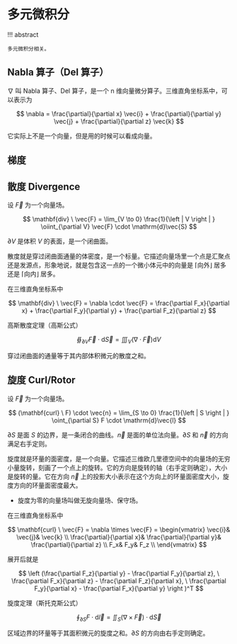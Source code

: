 # 多元微积分

!!! abstract

    多元微积分相关。

## Nabla 算子（Del 算子）

$\nabla$ 叫 Nabla 算子、Del 算子，是一个 n 维向量微分算子。三维直角坐标系中，可以表示为

$$
\nabla = \frac{\partial}{\partial x} \vec{i} + \frac{\partial}{\partial y} \vec{j} + \frac{\partial}{\partial z} \vec{k}
$$

它实际上不是一个向量，但是用的时候可以看成向量。

## 梯度

## 散度 Divergence

设 $\vec{F}$ 为一个向量场。

$$
\mathbf{div} \ \vec{F} = \lim_{V \to 0} \frac{1}{\left | V \right | } \oiint_{\partial V} \vec{F} \cdot \mathrm{d}\vec{S}
$$

$\partial V$ 是体积 $V$ 的表面，是一个闭曲面。

散度就是穿过闭曲面通量的体密度，是一个标量。它描述向量场里一个点是汇聚点还是发源点，形象地说，就是包含这一点的一个微小体元中的向量是 ⌈向外⌋ 居多还是 ⌈向内⌋ 居多。

在三维直角坐标系中

$$
\mathbf{div} \ \vec{F} = \nabla \cdot \vec{F} = \frac{\partial F_x}{\partial x} + \frac{\partial F_y}{\partial y} + \frac{\partial F_z}{\partial z}
$$

高斯散度定理（高斯公式）

$$
\oiint_{\partial V} \vec{F} \cdot \mathrm{d}\vec{S} = \iiint_V ( \nabla \cdot \vec{F} ) \mathrm{d}V
$$

穿过闭曲面的通量等于其内部体积微元的散度之和。

## 旋度 Curl/Rotor

设 $\vec{F}$ 为一个向量场。

$$
(\mathbf{curl} \ F) \cdot \vec{n} = \lim_{S \to 0} \frac{1}{\left | S \right | } \oint_{\partial S} F \cdot \mathrm{d}\vec{l}
$$

$\partial S$ 是面 $S$ 的边界，是一条闭合的曲线。$\vec{n}$ 是面的单位法向量。$\partial S$ 和 $\vec{n}$ 的方向满足右手定则。

旋度就是环量的面密度，是一个向量。它描述三维欧几里德空间中的向量场的无穷小量旋转，刻画了一个点上的旋转。它的方向是旋转的轴（右手定则确定），大小是旋转的量。它在方向 $\vec{n}$ 上的投影大小表示在这个方向上的环量面密度大小，旋度方向的环量面密度最大。

- 旋度为零的向量场叫做无旋向量场、保守场。

在三维直角坐标系中

$$
\mathbf{curl} \ \vec{F} = \nabla \times \vec{F} =
\begin{vmatrix}
  \vec{i}& \vec{j}& \vec{k} \\
  \frac{\partial}{\partial x}& \frac{\partial}{\partial y}& \frac{\partial}{\partial z} \\
  F_x& F_y& F_z \\
\end{vmatrix}
$$

展开后就是

$$
\left (\frac{\partial F_z}{\partial y} - \frac{\partial F_y}{\partial z}, \  \frac{\partial F_x}{\partial z} - \frac{\partial F_z}{\partial x}, \  \frac{\partial F_y}{\partial x} - \frac{\partial F_x}{\partial y} \right )^T
$$

旋度定理（斯托克斯公式）

$$
\oint_{\partial S} F \cdot \mathrm{d}\vec{l} = \iint_S ( \nabla \times \vec{F} ) \cdot \mathrm{d}\vec{S}
$$

区域边界的环量等于其面积微元的旋度之和。$\partial S$ 的方向由右手定则确定。
